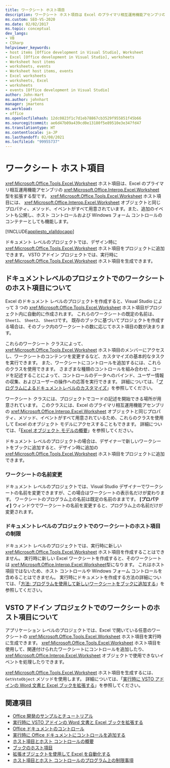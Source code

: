 ```yaml
---
title: ワークシート ホスト項目
description: ワークシート ホスト項目は Excel のプライマリ相互運用機能アセンブリの Worksheet 型を拡張する型であることについて説明します。
ms.custom: SEO-VS-2020
ms.date: 02/02/2017
ms.topic: conceptual
dev_langs:
- VB
- CSharp
helpviewer_keywords:
- host items [Office development in Visual Studio], Worksheet
- Excel [Office development in Visual Studio], worksheets
- Worksheet host items
- worksheets, events
- Worksheet host items, events
- Excel worksheets
- worksheets, Excel
- worksheets
- events [Office development in Visual Studio]
author: John-Hart
ms.author: johnhart
manager: jmartens
ms.workload:
- office
ms.openlocfilehash: 12dc0823f1c7d1eb78867cb3529f955851f45b66
ms.sourcegitcommit: ae6d47b09a439cd0e13180f5e89510e3e347fd47
ms.translationtype: HT
ms.contentlocale: ja-JP
ms.lasthandoff: 02/08/2021
ms.locfileid: "99955737"
---
```

# <a name="worksheet-host-item"></a>ワークシート ホスト項目
  <xref:Microsoft.Office.Tools.Excel.Worksheet> ホスト項目は、Excel のプライマリ相互運用機能アセンブリの <xref:Microsoft.Office.Interop.Excel.Worksheet> 型を拡張する型です。 <xref:Microsoft.Office.Tools.Excel.Worksheet> ホスト項目には、 <xref:Microsoft.Office.Interop.Excel.Worksheet> オブジェクトと同じプロパティ、メソッド、イベントがすべて用意されています。また、追加のイベントも公開し、ホスト コントロールおよび Windows フォーム コントロールのコンテナーとしても機能します。

 [!INCLUDE[appliesto_xlalldocapp](../vsto/includes/appliesto-xlalldocapp-md.md)]

 ドキュメント レベルのプロジェクトでは、デザイン時に <xref:Microsoft.Office.Tools.Excel.Worksheet> ホスト項目をプロジェクトに追加できます。 VSTO アドイン プロジェクトでは、実行時に <xref:Microsoft.Office.Tools.Excel.Worksheet> ホスト項目を生成できます。

## <a name="understand-worksheet-host-items-in-document-level-projects"></a>ドキュメントレベルのプロジェクトでのワークシートのホスト項目について
 Excel のドキュメント レベルのプロジェクトを作成すると、Visual Studio によって 3 つの <xref:Microsoft.Office.Tools.Excel.Worksheet> ホスト項目がプロジェクト内に自動的に作成されます。 これらのワークシートの既定の名前は、 `Sheet1`、 `Sheet2`、 `Sheet3`です。 既存のブックに基づいてプロジェクトを作成する場合は、そのブック内のワークシートの数に応じてホスト項目の数が決まります。

 これらのワークシート クラスによって、 <xref:Microsoft.Office.Tools.Excel.Worksheet> ホスト項目のメンバーにアクセスし、ワークシートのコンテンツを変更するなど、カスタマイズの基本的なタスクを実行できます。 また、ワークシートにコントロールを追加するには、これらのクラスを使用できます。 さまざまな種類のコントロールを組み合わせ、コードを記述することによって、コントロールのデータへのバインド、ユーザー情報の収集、およびユーザーの操作への応答を実行できます。 詳細については、「[プログラムによるドキュメントレベルのカスタマイズ](../vsto/programming-document-level-customizations.md)」を参照してください。

 ワークシート クラスには、プロジェクトでコードの記述を開始できる場所が用意されています。 このクラスには、Excel のプライマリ相互運用機能アセンブリの <xref:Microsoft.Office.Interop.Excel.Worksheet> オブジェクトと同じプロパティ、メソッド、イベントがすべて用意されているため、これらのクラスを使用して Excel のオブジェクト モデルにアクセスすることもできます。 詳細については、「[Excel オブジェクト モデルの概要](../vsto/excel-object-model-overview.md)」を参照してください。

 ドキュメント レベルのプロジェクトの場合は、デザイナーで新しいワークシートをブックに追加すると、デザイン時に追加の <xref:Microsoft.Office.Tools.Excel.Worksheet> ホスト項目をプロジェクトに追加できます。

### <a name="rename-worksheets"></a>ワークシートの名前変更
 ドキュメント レベルのプロジェクトでは、Visual Studio デザイナーでワークシートの名前を変更できますが、この場合はワークシートの表示名だけが変わります。 ワークシートのプログラム上の名前は既定の名前のままです。 **[プロパティ]** ウィンドウでワークシートの名前を変更すると、プログラム上の名前だけが変更されます。

### <a name="limitations-of-the-worksheet-host-item-in-document-level-projects"></a>ドキュメントレベルのプロジェクトでのワークシートのホスト項目の制限
 ドキュメント レベルのプロジェクトでは、実行時に新しい <xref:Microsoft.Office.Tools.Excel.Worksheet> ホスト項目を作成することはできません。 実行時に新しい Excel ワークシートを作成すると、そのワークシートは <xref:Microsoft.Office.Interop.Excel.Worksheet>型になります。 これはホスト項目ではないため、ホスト コントロールや Windows フォーム コントロールを含めることはできません。 実行時にドキュメントを作成する方法の詳細については、「[方法: プログラムを使用して新しいワークシートをブックに追加する](../vsto/how-to-programmatically-add-new-worksheets-to-workbooks.md)」を参照してください。

## <a name="understand-worksheet-host-items-in-vsto-add-in-projects"></a>VSTO アドイン プロジェクトでのワークシートのホスト項目について
 アプリケーション レベルのプロジェクトでは、Excel で開いている任意のワークシートの <xref:Microsoft.Office.Tools.Excel.Worksheet> ホスト項目を実行時に生成できます。 <xref:Microsoft.Office.Tools.Excel.Worksheet> ホスト項目を使用して、関連付けられたワークシートにコントロールを追加したり、 <xref:Microsoft.Office.Interop.Excel.Worksheet> オブジェクトで使用できないイベントを処理したりできます。

 <xref:Microsoft.Office.Tools.Excel.Worksheet> ホスト項目を生成するには、`GetVstoObject` メソッドを使用します。 詳細については、「[実行時に VSTO アドインの Word 文書と Excel ブックを拡張する](../vsto/extending-word-documents-and-excel-workbooks-in-vsto-add-ins-at-run-time.md)」を参照してください。

## <a name="see-also"></a>関連項目
- [Office 開発のサンプルとチュートリアル](../vsto/office-development-samples-and-walkthroughs.md)
- [実行時に VSTO アドインの Word 文書と Excel ブックを拡張する](../vsto/extending-word-documents-and-excel-workbooks-in-vsto-add-ins-at-run-time.md)
- [Office ドキュメントのコントロール](../vsto/controls-on-office-documents.md)
- [実行時に Office ドキュメントにコントロールを追加する](../vsto/adding-controls-to-office-documents-at-run-time.md)
- [ホスト項目とホスト コントロールの概要](../vsto/host-items-and-host-controls-overview.md)
- [ブックのホスト項目](../vsto/workbook-host-item.md)
- [拡張オブジェクトを使用して Excel を自動化する](../vsto/automating-excel-by-using-extended-objects.md)
- [ホスト項目とホスト コントロールのプログラム上の制限事項](../vsto/programmatic-limitations-of-host-items-and-host-controls.md)
